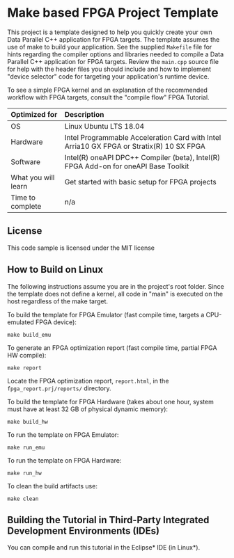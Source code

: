 # Make based FPGA Project Template

This project is a template designed to help you quickly create your own Data Parallel
C++ application for FPGA targets. The template assumes the use of make to
build your application. See the supplied `Makefile` file for hints
regarding the compiler options and libraries needed to compile a Data Parallel
C++ application for FPGA targets. Review the `main.cpp` source file for
help with the header files you should include and how to implement
"device selector" code for targeting your application's runtime device. 

To see a simple FPGA kernel and an explanation of the recommended workflow with FPGA 
targets, consult the "compile flow" FPGA Tutorial. 

| Optimized for                     | Description
|:---                               |:---
| OS                                | Linux Ubuntu LTS 18.04
| Hardware                          | Intel Programmable Acceleration Card with Intel Arria10 GX FPGA or Stratix(R) 10 SX FPGA
| Software                          | Intel(R) oneAPI DPC++ Compiler (beta), Intel(R) FPGA Add-on for oneAPI Base Toolkit
| What you will learn               | Get started with basic setup for FPGA projects
| Time to complete                  | n/a

## License

This code sample is licensed under the MIT license

## How to Build on Linux

The following instructions assume you are in the project's root folder. 
Since the template does not define a kernel, all code in "main" is executed on the host regardless of the make target.

To build the template for FPGA Emulator (fast compile time, targets a CPU-emulated FPGA device):
  ```
  make build_emu
  ```

To generate an FPGA optimization report (fast compile time, partial FPGA HW compile):
  ```
  make report
  ```
Locate the FPGA optimization report, `report.html`, in the `fpga_report.prj/reports/` directory. 

To build the template for FPGA Hardware (takes about one hour, system must
have at least 32 GB of physical dynamic memory):
  ```
  make build_hw
  ```

To run the template on FPGA Emulator:
  ```
  make run_emu
  ```

To run the template on FPGA Hardware:
  ```
  make run_hw
  ```

To clean the build artifacts use:
  ```
  make clean
  ```

## Building the Tutorial in Third-Party Integrated Development Environments (IDEs)

You can compile and run this tutorial in the Eclipse* IDE (in Linux*).
